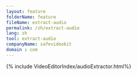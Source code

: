 ```yaml
---
layout: feature
folderName: feature
fileName: extract-audio
permalink: /zh/extract-audio
lang: zh
tool: extract-audio
companyName: safevideokit
domain : com
---
```


{% include VideoEditorIndex/audioExtractor.html%}

   